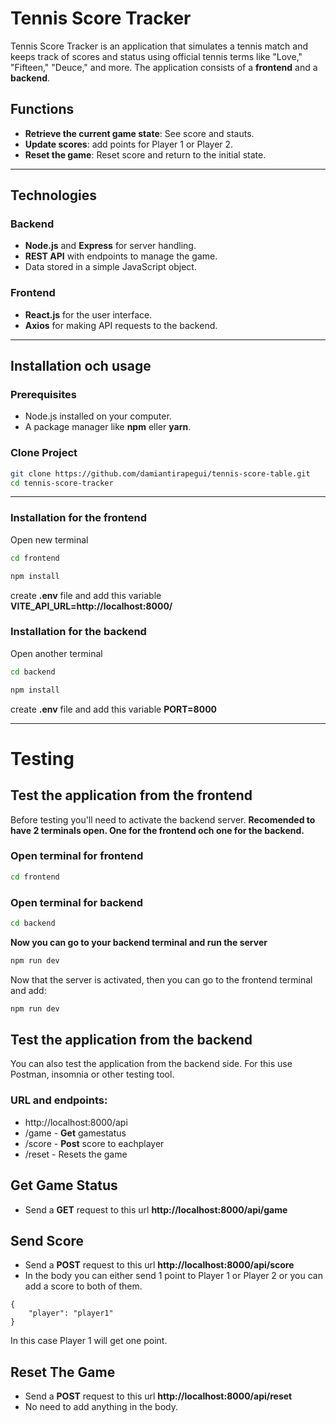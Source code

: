 # Tennis Score Tracker

Tennis Score Tracker is an application that simulates a tennis match and keeps track of scores and status using official tennis terms like "Love," "Fifteen," "Deuce," and more. The application consists of a **frontend** and a **backend**.

## Functions

- **Retrieve the current game state**: See score and stauts.
- **Update scores**: add points for Player 1 or Player 2.
- **Reset the game**: Reset score and return to the initial state.

---

## Technologies

### Backend

- **Node.js** and **Express** for server handling.
- **REST API** with endpoints to manage the game.
- Data stored in a simple JavaScript object.

### Frontend

- **React.js** for the user interface.
- **Axios** for making API requests to the backend.

---

## Installation och usage

### Prerequisites

- Node.js installed on your computer.
- A package manager like **npm** eller **yarn**.

### Clone Project

```bash
git clone https://github.com/damiantirapegui/tennis-score-table.git
cd tennis-score-tracker
```

---

### Installation for the frontend

Open new terminal

```bash
cd frontend
```

```bash
npm install
```

create **.env** file and add this variable **VITE_API_URL=http://localhost:8000/**

### Installation for the backend

Open another terminal

```bash
cd backend
```

```bash
npm install
```

create **.env** file and add this variable **PORT=8000**

---

# Testing

## Test the application from the frontend

Before testing you'll need to activate the backend server.
**Recomended to have 2 terminals open. One for the frontend och one for the backend.**

### Open terminal for frontend

```bash
cd frontend
```

### Open terminal for backend

```bash
cd backend
```

**Now you can go to your backend terminal and run the server**

```bash
npm run dev
```

Now that the server is activated, then you can go to the frontend terminal and add:

```bash
npm run dev
```

## Test the application from the backend

You can also test the application from the backend side. For this use Postman, insomnia or other testing tool.

### URL and endpoints:

- http://localhost:8000/api
- /game - **Get** gamestatus
- /score - **Post** score to eachplayer
- /reset - Resets the game

## Get Game Status

- Send a **GET** request to this url **http://localhost:8000/api/game**

## Send Score

- Send a **POST** request to this url **http://localhost:8000/api/score**
- In the body you can either send 1 point to Player 1 or Player 2 or you can add a score to both of them.

```body
{
    "player": "player1"
}
```

In this case Player 1 will get one point.

## Reset The Game

- Send a **POST** request to this url **http://localhost:8000/api/reset**
- No need to add anything in the body.
